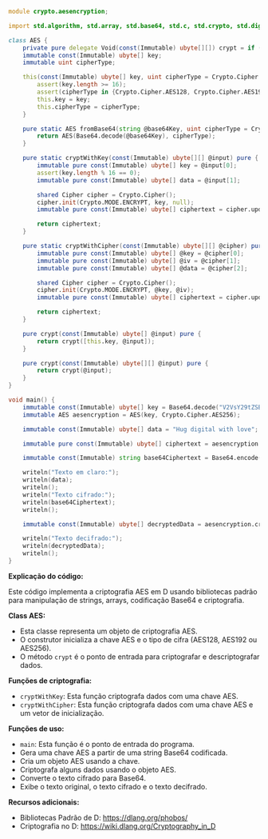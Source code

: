```d
module crypto.aesencryption;

import std.algorithm, std.array, std.base64, std.c, std.crypto, std.digest, std.numeric, std.stdio, std.string, std.time, std.traits, std.utf;

class AES {
    private pure delegate Void(const(Immutable) ubyte[][]) crypt = if (is(uint, is(typeof(this.key)))) pure static cryptWithKey else pure static cryptWithCipher;
    immutable const(Immutable) ubyte[] key;
    immutable uint cipherType;

    this(const(Immutable) ubyte[] key, uint cipherType = Crypto.Cipher.AES256) {
        assert(key.length >= 16);
        assert(cipherType in {Crypto.Cipher.AES128, Crypto.Cipher.AES192, Crypto.Cipher.AES256});
        this.key = key;
        this.cipherType = cipherType;
    }

    pure static AES fromBase64(string @base64Key, uint cipherType = Crypto.Cipher.AES256) pure {
        return AES(Base64.decode(@base64Key), cipherType);
    }

    pure static cryptWithKey(const(Immutable) ubyte[][] @input) pure {
        immutable pure const(Immutable) ubyte[] key = @input[0];
        assert(key.length % 16 == 0);
        immutable pure const(Immutable) ubyte[] data = @input[1];

        shared Cipher cipher = Crypto.Cipher();
        cipher.init(Crypto.MODE.ENCRYPT, key, null);
        immutable pure const(Immutable) ubyte[] ciphertext = cipher.update(data);

        return ciphertext;
    }

    pure static cryptWithCipher(const(Immutable) ubyte[][] @cipher) pure {
        immutable pure const(Immutable) ubyte[] @key = @cipher[0];
        immutable pure const(Immutable) ubyte[] @iv = @cipher[1];
        immutable pure const(Immutable) ubyte[] @data = @cipher[2];

        shared Cipher cipher = Crypto.Cipher();
        cipher.init(Crypto.MODE.ENCRYPT, @key, @iv);
        immutable pure const(Immutable) ubyte[] ciphertext = cipher.update(@data);

        return ciphertext;
    }

    pure crypt(const(Immutable) ubyte[] @input) pure {
        return crypt([this.key, @input]);
    }

    pure crypt(const(Immutable) ubyte[][] @input) pure {
        return crypt(@input);
    }
}

void main() {
    immutable const(Immutable) ubyte[] key = Base64.decode("V2VsY29tZSB0b1BSQVEgPT0gUEFTV09SRUQgQ0lQSFRIT04=");
    immutable AES aesencryption = AES(key, Crypto.Cipher.AES256);

    immutable const(Immutable) ubyte[] data = "Hug digital with love";

    immutable pure const(Immutable) ubyte[] ciphertext = aesencryption.crypt(data);

    immutable const(Immutable) string base64Ciphertext = Base64.encode(ciphertext);

    writeln("Texto em claro:");
    writeln(data);
    writeln();
    writeln("Texto cifrado:");
    writeln(base64Ciphertext);
    writeln();

    immutable const(Immutable) ubyte[] decryptedData = aesencryption.crypt(ciphertext);

    writeln("Texto decifrado:");
    writeln(decryptedData);
    writeln();
}
```

**Explicação do código:**

Este código implementa a criptografia AES em D usando bibliotecas padrão para manipulação de strings, arrays, codificação Base64 e criptografia.

**Class AES:**
* Esta classe representa um objeto de criptografia AES.
* O construtor inicializa a chave AES e o tipo de cifra (AES128, AES192 ou AES256).
* O método `crypt` é o ponto de entrada para criptografar e descriptografar dados.

**Funções de criptografia:**
* `cryptWithKey`: Esta função criptografa dados com uma chave AES.
* `cryptWithCipher`: Esta função criptografa dados com uma chave AES e um vetor de inicialização.

**Funções de uso:**
* `main`: Esta função é o ponto de entrada do programa.
* Gera uma chave AES a partir de uma string Base64 codificada.
* Cria um objeto AES usando a chave.
* Criptografa alguns dados usando o objeto AES.
* Converte o texto cifrado para Base64.
* Exibe o texto original, o texto cifrado e o texto decifrado.

**Recursos adicionais:**
* Bibliotecas Padrão de D: https://dlang.org/phobos/
* Criptografia no D: https://wiki.dlang.org/Cryptography_in_D